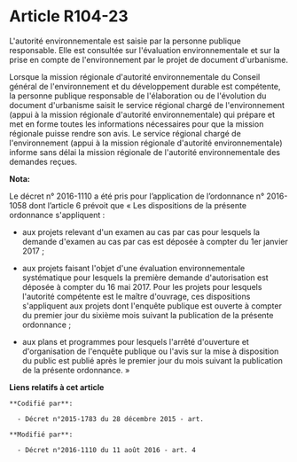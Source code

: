 # Article R104-23

L'autorité environnementale est saisie par la personne publique responsable. Elle est consultée sur l'évaluation
environnementale et sur la prise en compte de l'environnement par le projet de document d'urbanisme.

Lorsque la mission régionale d'autorité environnementale du Conseil général de l'environnement et du développement durable
est compétente, la personne publique responsable de l'élaboration ou de l'évolution du document d'urbanisme saisit le service
régional chargé de l'environnement (appui à la mission régionale d'autorité environnementale) qui prépare et met en forme
toutes les informations nécessaires pour que la mission régionale puisse rendre son avis. Le service régional chargé de
l'environnement (appui à la mission régionale d'autorité environnementale) informe sans délai la mission régionale de
l'autorité environnementale des demandes reçues.

**Nota:**

Le décret n° 2016-1110 a été pris pour l’application de l’ordonnance n° 2016-1058 dont l’article 6 prévoit que « Les
dispositions de la présente ordonnance s'appliquent : 

- aux projets relevant d'un examen au cas par cas pour lesquels la demande d'examen au cas par cas est déposée à compter du
1er janvier 2017 ; 

- aux projets faisant l'objet d'une évaluation environnementale systématique pour lesquels la première demande d'autorisation
est déposée à compter du 16 mai 2017. Pour les projets pour lesquels l'autorité compétente est le maître d'ouvrage, ces
dispositions s'appliquent aux projets dont l'enquête publique est ouverte à compter du premier jour du sixième mois suivant
la publication de la présente ordonnance ; 

- aux plans et programmes pour lesquels l'arrêté d'ouverture et d'organisation de l'enquête publique ou l'avis sur la mise à
disposition du public est publié après le premier jour du mois suivant la publication de la présente ordonnance. »

**Liens relatifs à cet article**

	**Codifié par**:

	  - Décret n°2015-1783 du 28 décembre 2015 - art.

	**Modifié par**:

	  - Décret n°2016-1110 du 11 août 2016 - art. 4
